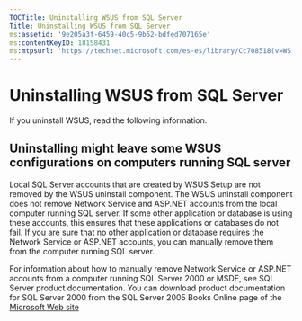 ```yaml
---
TOCTitle: Uninstalling WSUS from SQL Server
Title: Uninstalling WSUS from SQL Server
ms:assetid: '9e205a3f-6459-40c5-9b52-bdfed707165e'
ms:contentKeyID: 18158431
ms:mtpsurl: 'https://technet.microsoft.com/es-es/library/Cc708518(v=WS.10)'
---
```


Uninstalling WSUS from SQL Server
=================================

If you uninstall WSUS, read the following information.

Uninstalling might leave some WSUS configurations on computers running SQL server
---------------------------------------------------------------------------------

Local SQL Server accounts that are created by WSUS Setup are not removed by the WSUS uninstall component. The WSUS uninstall component does not remove Network Service and ASP.NET accounts from the local computer running SQL server. If some other application or database is using these accounts, this ensures that these applications or databases do not fail. If you are sure that no other application or database requires the Network Service or ASP.NET accounts, you can manually remove them from the computer running SQL server.

For information about how to manually remove Network Service or ASP.NET accounts from a computer running SQL Server 2000 or MSDE, see SQL Server product documentation. You can download product documentation for SQL Server 2000 from the SQL Server 2005 Books Online page of the [Microsoft Web site](http://technet.microsoft.com/en-us/library/ms130214.aspx)
